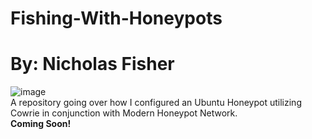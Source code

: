 # Fishing-With-Honeypots <br />
# By: Nicholas Fisher <br />
![image](https://github.com/user-attachments/assets/80dcd6a6-4fc3-4e93-b676-69928efa0f43) <br />
A repository going over how I configured an Ubuntu Honeypot utilizing Cowrie in conjunction with Modern Honeypot Network. <br />
**Coming Soon!** <br />
